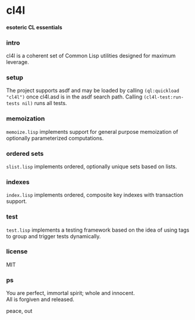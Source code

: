 # cl4l
#### esoteric CL essentials

### intro
cl4l is a coherent set of Common Lisp utilities designed for maximum leverage.

### setup
The project supports asdf and may be loaded by calling ```(ql:quickload "cl4l")``` once cl4l.asd is in the asdf search path. Calling ```(cl4l-test:run-tests nil)``` runs all tests.

### memoization
```memoize.lisp``` implements support for general purpose memoization of optionally parameterized computations.

### ordered sets
```slist.lisp``` implements ordered, optionally unique sets based on lists.

### indexes
```index.lisp``` implements ordered, composite key indexes with transaction support.

### test
```test.lisp``` implements a testing framework based on the idea of using tags to group and trigger tests dynamically.

### license
MIT

### ps
You are perfect, immortal spirit; whole and innocent.<br/>
All is forgiven and released.

peace, out<br/>
